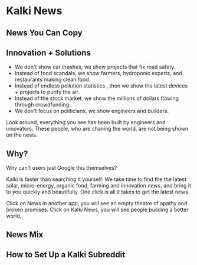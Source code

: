 # Kalki News 

## News You Can Copy

## Innovation + Solutions

- We don't show car crashes, we show projects that fix road safety.
- Instead of food scandals, we show farmers, hydroponic experts, and restaurants making clean food.
- Instead of endless pollution statistics , then we show the latest devices + projects to purify the air.
- Instead of the stock market, we show the millions of dollars flowing through crowdfunding.
- We don't focus on politicians, we show engineers and builders. 

Look around, everything you see has been built by engineers and innovators. These people, who are chaning the world, are not being shown on the news.

## Why?

Why can't users just Google this themselves?

Kalki is faster than searching it yourself. We take time to find the the latest solar, micro-energy, organic food, farming and innovation news, and bring it to you quickly and beautifully. One click is all it takes to get the latest news. 

Click on News in another app, you will see an empty theatre of apathy and broken promises. Click on Kalki News, you will see people building a better world.

## News Mix

## How to Set Up a Kalki Subreddit
